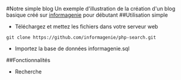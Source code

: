 #Notre simple blog
Un exemple d'illustration de la création d'un blog basique créé sur [informagenie](http://www.informagenie.com) pour débutant
##Utilisation simple
- Téléchargez et mettez les fichiers dans votre serveur web
```
git clone https://github.com/informagenie/php-search.git
```
- Importez la base de données informagenie.sql

##Fonctionnalités
- Recherche
